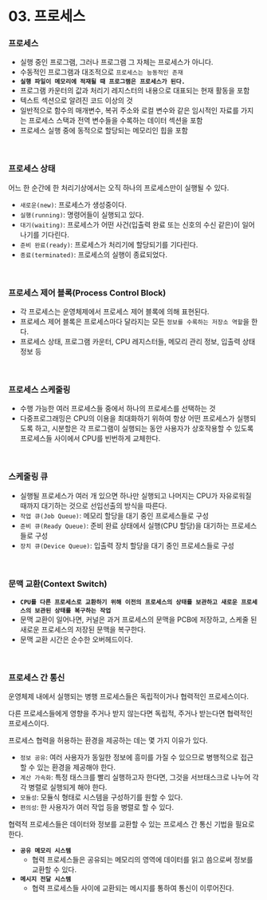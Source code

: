 # 03. 프로세스

### **프로세스**

- 실행 중인 프로그램, 그러나 프로그램 그 자체는 프로세스가 아니다.
- 수동적인 프로그램과 대조적으로 `프로세스는 능동적인 존재`
- **`실행 파일이 메모리에 적재될 때 프로그램은 프로세스가 된다.`**
- 프로그램 카운터의 값과 처리기 레지스터의 내용으로 대표되는 현재 활동을 포함
- 텍스트 섹션으로 알려진 코드 이상의 것
- 일반적으로 함수의 매개변수, 복귀 주소와 로컬 변수와 같은 임시적인 자료를 가지는 프로세스 스택과 전역 변수들을 수록하는 데이터 섹션을 포함
- 프로세스 실행 중에 동적으로 할당되는 메모리인 힙을 포함

<br />

### **프로세스 상태**

어느 한 순간에 한 처리기상에서는 오직 하나의 프로세스만이 실행될 수 있다.

- `새로운(new)`: 프로세스가 생성중이다.
- `실행(running)`: 명령어들이 실행되고 있다.
- `대기(waiting)`: 프로세스가 어떤 사건(입출력 완료 또는 신호의 수신 같은)이 일어나기를 기다린다.
- `준비 완료(ready)`: 프로세스가 처리기에 할당되기를 기다린다.
- `종료(terminated)`: 프로세스의 실행이 종료되었다.

<br />

### **프로세스 제어 블록(Process Control Block)**

- 각 프로세스는 운영체제에서 프로세스 제어 블록에 의해 표현된다.
- 프로세스 제어 블록은 프로세스마다 달라지는 모든 `정보를 수록하는 저장소 역할`을 한다.
- 프로세스 상태, 프로그램 카운터, CPU 레지스터들, 메모리 관리 정보, 입출력 상태 정보 등

<br />

### **프로세스 스케줄링**

- 수행 가능한 여러 프로세스들 중에서 하나의 프로세스를 선택하는 것
- 다중프로그래밍은 CPU의 이용을 최대화하기 위하여 항상 어떤 프로세스가 실행되도록 하고, 시분할은 각 프로그램이 실행되는 동안 사용자가 상호작용할 수 있도록 프로세스들 사이에서 CPU를 빈번하게 교체한다.

<br />

### **스케줄링 큐**

- 실행될 프로세스가 여러 개 있으면 하나만 실행되고 나머지는 CPU가 자유로워질 때까지 대기하는 것으로 선입선출의 방식을 따른다.
- `작업 큐(Job Queue)`: 메모리 할당을 대기 중인 프로세스들로 구성
- `준비 큐(Ready Queue)`: 준비 완료 상태에서 실행(CPU 할당)을 대기하는 프로세스들로 구성
- `장치 큐(Device Queue)`: 입출력 장치 할당을 대기 중인 프로세스들로 구성

<br />

### **문맥 교환(Context Switch)**

- **`CPU를 다른 프로세스로 교환하기 위해 이전의 프로세스의 상태를 보관하고 새로운 프로세스의 보관된 상태를 복구하는 작업`**
- 문맥 교환이 일어나면, 커널은 과거 프로세스의 문맥을 PCB에 저장하고, 스케줄 된 새로운 프로세스의 저장된 문맥을 복구한다.
- 문맥 교환 시간은 순수한 오버헤드이다.

<br />

### **프로세스 간 통신**

운영체제 내에서 실행되는 병행 프로세스들은 독립적이거나 협력적인 프로세스이다.

다른 프로세스들에게 영향을 주거나 받지 않는다면 독립적, 주거나 받는다면 협력적인 프로세스이다.

프로세스 협력을 허용하는 환경을 제공하는 데는 몇 가지 이유가 있다.

- `정보 공유`: 여러 사용자가 동일한 정보에 흥미를 가질 수 있으므로 병행적으로 접근할 수 있는 환경을 제공해야 한다.
- `계산 가속화`: 특정 태스크를 빨리 실행하고자 한다면, 그것을 서브태스크로 나누어 각각 병렬로 실행되게 해야 한다.
- `모듈성`: 모듈식 형태로 시스템을 구성하기를 원할 수 있다.
- `편의성`: 한 사용자가 여러 작업 등을 병렬로 할 수 있다.

협력적 프로세스들은 데이터와 정보를 교환할 수 있는 프로세스 간 통신 기법을 필요로 한다.

- **`공유 메모리 시스템`**
  - 협력 프로세스들은 공유되는 메모리의 영역에 데이터를 읽고 씀으로써 정보를 교환할 수 있다.
- **`메시지 전달 시스템`**
  - 협력 프로세스들 사이에 교환되는 메시지를 통하여 통신이 이루어진다.
